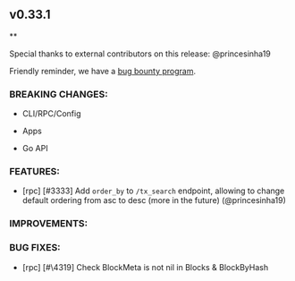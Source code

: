 ## v0.33.1

\*\*

Special thanks to external contributors on this release:
@princesinha19

Friendly reminder, we have a [bug bounty
program](https://hackerone.com/tendermint).

### BREAKING CHANGES:

- CLI/RPC/Config

- Apps

- Go API

### FEATURES:

- [rpc] [\#3333] Add `order_by` to `/tx_search` endpoint, allowing to change default ordering from asc to desc (more in the future) (@princesinha19)

### IMPROVEMENTS:

### BUG FIXES:

- [rpc] [#\4319] Check BlockMeta is not nil in Blocks & BlockByHash



